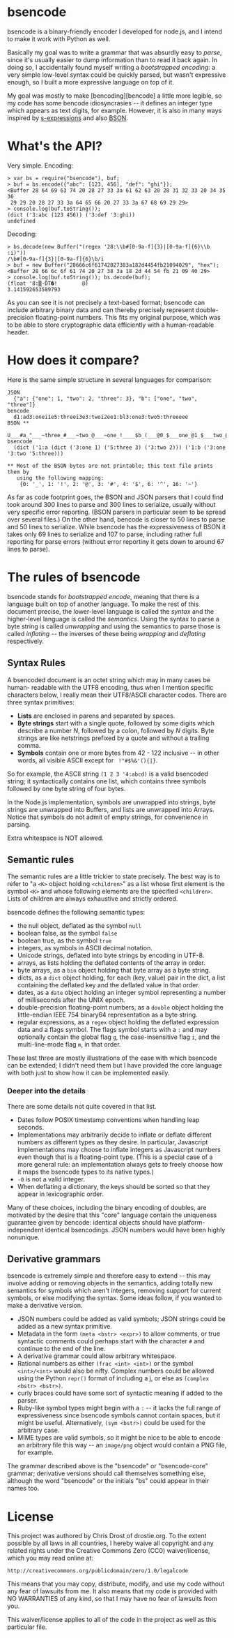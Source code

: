 # bsencode

bsencode is a binary-friendly encoder I developed for node.js, and I intend to
make it work with Python as well.

Basically my goal was to write a grammar that was absurdly easy to *parse*, 
since it's usually easier to dump information than to read it back again. In 
doing so, I accidentally found myself writing a *bootstrapped encoding*: a very
simple low-level syntax could be quickly parsed, but wasn't expressive enough, 
so I built a more expressive language on top of it.

My goal was mostly to make [bencoding][bencode] a little more legible, so my
code has some bencode idiosyncrasies -- it defines an integer type which 
appears as text digits, for example. However, it is also in many ways inspired
by [s-expressions](http://people.csail.mit.edu/rivest/Sexp.txt) and also 
[BSON](http://bsonspec.org/). 

# What's the API?

Very simple. Encoding:

    > var bs = require("bsencode"), buf;
    > buf = bs.encode({"abc": [123, 456], "def": "ghi"});
    <Buffer 28 64 69 63 74 20 28 27 33 3a 61 62 63 20 28 31 32 33 20 34 35 36
     29 29 20 28 27 33 3a 64 65 66 20 27 33 3a 67 68 69 29 29>
    > console.log(buf.toString());
    (dict ('3:abc (123 456)) ('3:def '3:ghi))
    undefined

Decoding:

    > bs.decode(new Buffer("(regex '28:\\b#[0-9a-f]{3}|[0-9a-f]{6}\\b :i)"))
    /\b#[0-9a-f]{3}|[0-9a-f]{6}\b/i
    > buf = new Buffer("28666c6f61742027383a182d4454fb21094029", "hex");
    <Buffer 28 66 6c 6f 61 74 20 27 38 3a 18 2d 44 54 fb 21 09 40 29>
    > console.log(buf.toString()); bs.decode(buf);
    (float '8:▒-DT�!        @)
    3.141592653589793

As you can see it is not precisely a text-based format; bsencode can include 
arbitrary binary data and can thereby precisely represent double-precision
floating-point numbers. This fits my original purpose, which was to be able to
store cryptographic data efficiently with a human-readable header.

# How does it compare?

Here is the same simple structure in several languages for comparison:

    JSON
      {"a": {"one": 1, "two": 2, "three": 3}, "b": ["one", "two", "three"]}
    bencode 
      d1:ad3:onei1e5:threei3e3:twoi2ee1:bl3:one3:two5:threeeee
    BSON **
      U___#a_"___~three_#___~two_@___~one_!____$b_(___@0_$___one_@1_$___two_@2_^___three___
    bsencode
      (dict ('1:a (dict ('3:one 1) ('5:three 3) ('3:two 2))) ('1:b ('3:one '3:two '5:three)))

    ** Most of the BSON bytes are not printable; this text file prints them by 
       using the following mapping:
        {0: '_', 1: '!', 2: '@', 3: '#', 4: '$', 6: '^', 16: '~'}

As far as code footprint goes, the BSON and JSON parsers that I could find took
around 300 lines to parse and 300 lines to serialize, usually without very 
specific error reporting. (BSON parsers in particular seem to be spread over 
several files.) On the other hand, bencode is closer to 50 lines to parse and 
50 lines to serialize. While bsencode has the expressiveness of BSON it takes 
only 69 lines to serialize and 107 to parse, including rather full reporting 
for parse errors (without error reportiny it gets down to around 67 lines to 
parse).

# The rules of bsencode

bsencode stands for *bootstrapped encode*, meaning that there is a language
built on top of another language. To make the rest of this document precise, 
the lower-level language is called the *syntax* and the higher-level language 
is called the *semantics*. Using the syntax to parse a byte string is called 
*unwrapping* and using the semantics to parse those is called *inflating* -- 
the inverses of these being *wrapping* and *deflating* respectively. 

## Syntax Rules

A bsencoded document is an octet string which may in many cases be human-
readable with the UTF8 encoding, thus when I mention specific characters below,
I really mean their UTF8/ASCII character codes. There are three syntax 
primitives:

 *  **Lists** are enclosed in parens and separated by spaces.
 *  **Byte strings** start with a single quote, followed by some digits which
    describe a number *N*, followed by a colon, followed by *N* digits. Byte 
    strings are like netstrings prefixed by a quote and without a trailing 
    comma.  
 *  **Symbols** contain one or more bytes from 42 - 122 inclusive -- in other 
    words, all visible ASCII except for ` !"#$%&'(){|}`.

So for example, the ASCII string `(1 2 3 '4:abcd)` is a valid bsencoded string;
it syntactically contains one list, which contains three symbols followed by 
one byte string of four bytes.

In the Node.js implementation, symbols are unwrapped into strings, byte strings
are unwrapped into Buffers, and lists are unwrapped into Arrays. Notice that 
symbols do not admit of empty strings, for convenience in parsing.

Extra whitespace is NOT allowed.

## Semantic rules

The semantic rules are a little trickier to state precisely. The best way is 
to refer to "a `<K>` object holding `<children>`" as a list whose first element
is the symbol `<K>` and whose following elements are the specified 
`<children>`. Lists of children are always exhaustive and strictly ordered.

bsencode defines the following semantic types:

 *  the null object, deflated as the symbol `null`
 *  boolean false, as the symbol `false`
 *  boolean true, as the symbol `true`
 *  integers, as symbols in ASCII decimal notation.
 *  Unicode strings, deflated into byte strings by encoding in UTF-8.
 *  arrays, as lists holding the deflated contents of the array in order. 
 *  byte arrays, as a `bin` object holding that byte array as a byte string.
 *  dicts, as a `dict` object holding, for each (key, value) pair in the dict,
    a list containing the deflated key and the deflated value in that order.
 *  dates, as a `date` object holding an integer symbol representing a number 
    of milliseconds after the UNIX epoch.
 *  double-precision floating-point numbers, as a `double` object holding the 
    little-endian IEEE 754 binary64 representation as a byte string.
 *  regular expressions, as a `regex` object holding the deflated expression 
    data and a flags symbol. The flags symbol starts with a `:` and may 
    optionally contain the global flag `g`, the case-insensitive flag `i`, and
    the multi-line-mode flag `m`, in that order.  

These last three are mostly illustrations of the ease with which bsencode can 
be extended; I didn't need them but I have provided the core language with both
just to show how it can be implemented easily. 

### Deeper into the details

There are some details not quite covered in that list.

 *  Dates follow POSIX timestamp conventions when handling leap seconds.
 *  Implementations may arbitrarily decide to inflate or deflate different 
    numbers as different types as they desire. In particular, Javascript 
    implementations may choose to inflate integers as Javascript numbers even
    though that is a floating-point type. (This is a special case of a more 
    general rule: an implementation always gets to freely choose how it maps 
    the bsencode types to its native types.)
 *  `-0` is not a valid integer.
 *  When deflating a dictionary, the keys should be sorted so that they appear
    in lexicographic order. 

Many of these choices, including the binary encoding of doubles, are motivated
by the desire that this "core" language contain the uniqueness guarantee given
by bencode: identical objects should have platform-independent identical 
bsencodings. JSON numbers would have been highly nonunique.

## Derivative grammars

bsencode is extremely simple and therefore easy to extend -- this may involve
adding or removing objects in the semantics, adding totally new semantics for
symbols which aren't integers, removing support for current symbols, or else
modifying the syntax. Some ideas follow, if you wanted to make a derivative 
version.

 *  JSON numbers could be added as valid symbols; JSON strings could be added 
    as a new syntax primitive.
 *  Metadata in the form `(meta <bstr> <expr>)` to allow comments, or true 
    syntactic comments could perhaps start with the character `#` and continue
    to the end of the line.
 *  A derivative grammar could allow arbitrary whitespace.
 *  Rational numbers as either `(frac <int> <int>)` or the symbol `<int>/<int>`
    would also be nifty. Complex numbers could be allowed using the Python 
    `repr()` format of including a j, or else as `(complex <bstr> <bstr>)`. 
 *  curly braces could have some sort of syntactic meaning if added to the 
    parser. 
 *  Ruby-like symbol types might begin with a `:` -- it lacks the full range of
    expressiveness since bsencode symbols cannot contain spaces, but it might
    be useful. Alternatively, `(sym <bstr>)` could be used for the arbitrary 
    case.
 *  MIME types are valid symbols, so it might be nice to be able to encode an
    arbitrary file this way -- an `image/png` object would contain a PNG file,
    for example.

The grammar described above is the "bsencode" or "bsencode-core" grammar; 
derivative versions should call themselves something else, although the word
"bsencode" or the initials "bs" could appear in their names too.

# License

This project was authored by Chris Drost of drostie.org. To the extent 
possible by all laws in all countries, I hereby waive all copyright and any 
related rights under the Creative Commons Zero (CC0) waiver/license, which 
you may read online at:

    http://creativecommons.org/publicdomain/zero/1.0/legalcode

This means that you may copy, distribute, modify, and use my code without 
any fear of lawsuits from me. It also means that my code is provided with NO
WARRANTIES of any kind, so that I may have no fear of lawsuits from you. 

This waiver/license applies to all of the code in the project as well as this 
particular file.